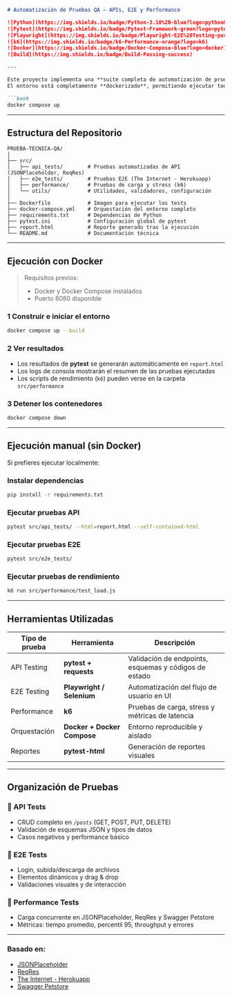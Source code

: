 ````markdown
# Automatización de Pruebas QA — APIs, E2E y Performance  

![Python](https://img.shields.io/badge/Python-3.10%2B-blue?logo=python&logoColor=white)  
![Pytest](https://img.shields.io/badge/Pytest-Framework-green?logo=pytest)  
![Playwright](https://img.shields.io/badge/Playwright-E2E%20Testing-purple?logo=microsoft-edge)  
![k6](https://img.shields.io/badge/k6-Performance-orange?logo=k6)  
![Docker](https://img.shields.io/badge/Docker-Compose-blue?logo=docker)  
![Build](https://img.shields.io/badge/Build-Passing-success)  

---

Este proyecto implementa una **suite completa de automatización de pruebas** para validar APIs públicas, flujos end-to-end en una aplicación web y pruebas de rendimiento.  
El entorno está completamente **dockerizado**, permitiendo ejecutar todas las pruebas con un solo comando:  

```bash
docker compose up
````

---

## Estructura del Repositorio

```
PRUEBA-TÉCNICA-QA/
│
├── src/
│   ├── api_tests/        # Pruebas automatizadas de API (JSONPlaceholder, ReqRes)
│   ├── e2e_tests/        # Pruebas E2E (The Internet - Herokuapp)
│   ├── performance/      # Pruebas de carga y stress (k6)
│   └── utils/            # Utilidades, validadores, configuración
│
├── Dockerfile            # Imagen para ejecutar los tests
├── docker-compose.yml    # Orquestación del entorno completo
├── requirements.txt      # Dependencias de Python
├── pytest.ini            # Configuración global de pytest
├── report.html           # Reporte generado tras la ejecución
└── README.md             # Documentación técnica
```

---

## Ejecución con Docker

>  Requisitos previos:
>
> * Docker y Docker Compose instalados
> * Puerto 8080 disponible

### 1️ Construir e iniciar el entorno

```bash
docker compose up --build
```

### 2️ Ver resultados

* Los resultados de **pytest** se generarán automáticamente en `report.html`
* Los logs de consola mostrarán el resumen de las pruebas ejecutadas
* Los scripts de rendimiento (`k6`) pueden verse en la carpeta `src/performance`

### 3️ Detener los contenedores

```bash
docker compose down
```

---

## Ejecución manual (sin Docker)

Si prefieres ejecutar localmente:

### Instalar dependencias

```bash
pip install -r requirements.txt
```

### Ejecutar pruebas API

```bash
pytest src/api_tests/ --html=report.html --self-contained-html
```

### Ejecutar pruebas E2E

```bash
pytest src/e2e_tests/
```

### Ejecutar pruebas de rendimiento

```bash
k6 run src/performance/test_load.js
```

---

## Herramientas Utilizadas

| Tipo de prueba | Herramienta                 | Descripción                                           |
| -------------- | --------------------------- | ----------------------------------------------------- |
| API Testing    | **pytest + requests**       | Validación de endpoints, esquemas y códigos de estado |
| E2E Testing    | **Playwright / Selenium**   | Automatización del flujo de usuario en UI             |
| Performance    | **k6**                      | Pruebas de carga, stress y métricas de latencia       |
| Orquestación   | **Docker + Docker Compose** | Entorno reproducible y aislado                        |
| Reportes       | **pytest-html**             | Generación de reportes visuales                       |

---

## Organización de Pruebas

### 🔹 API Tests

* CRUD completo en `/posts` (GET, POST, PUT, DELETE)
* Validación de esquemas JSON y tipos de datos
* Casos negativos y performance básico

### 🔹 E2E Tests

* Login, subida/descarga de archivos
* Elementos dinámicos y drag & drop
* Validaciones visuales y de interacción

### 🔹 Performance Tests

* Carga concurrente en JSONPlaceholder, ReqRes y Swagger Petstore
* Métricas: tiempo promedio, percentil 95, throughput y errores

---

### Basado en:

* [JSONPlaceholder](https://jsonplaceholder.typicode.com/)
* [ReqRes](https://reqres.in/)
* [The Internet - Herokuapp](https://the-internet.herokuapp.com/)
* [Swagger Petstore](https://petstore.swagger.io/)

```

